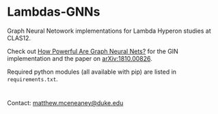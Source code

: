 # Lambdas-GNNs

Graph Neural Netowork implementations for Lambda Hyperon studies at CLAS12.

Check out [How Powerful Are Graph Neural Nets?](https://github.com/weihua916/powerful-gnns) for the GIN implementation and the paper on [arXiv:1810.00826](https://arxiv.org/abs/1810.00826).

Required python modules (all available with pip) are listed in `requirements.txt`.

#

Contact: matthew.mceneaney@duke.edu